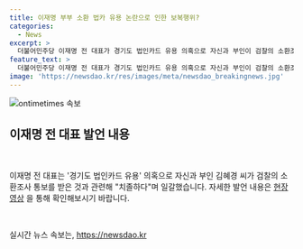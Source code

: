 ```yaml
---
title: 이재명 부부 소환 법카 유용 논란으로 인한 보복행위?
categories:
  - News
excerpt: >
  더불어민주당 이재명 전 대표가 경기도 법인카드 유용 의혹으로 자신과 부인이 검찰의 소환조사 통보를 받은 것과 관련해 치졸하다며 비판했습니다. 그의 발언 전문은 [현장영상]을 통해 확인할 수 있습니다.
feature_text: >
  더불어민주당 이재명 전 대표가 경기도 법인카드 유용 의혹으로 자신과 부인이 검찰의 소환조사 통보를 받은 것과 관련해 치졸하다며 비판했습니다. 그의 발언 전문은 [현장영상]을 통해 확인할 수 있습니다.
image: 'https://newsdao.kr/res/images/meta/newsdao_breakingnews.jpg'
---
```


<p><img src="https://newsdao.kr/res/images/meta/newsdao_breakingnews.jpg" alt="ontimetimes 속보" /></p>

<h2 data-ke-size="size26">이재명 전 대표 발언 내용</h2>

<p data-ke-size="size16">&nbsp;</p>

<p>이재명 전 대표는 '경기도 법인카드 유용' 의혹으로 자신과 부인 김혜경 씨가 검찰의 소환조사 통보를 받은 것과 관련해 "치졸하다"며 일갈했습니다. 자세한 발언 내용은 <a href="링크">현장영상</a> 을 통해 확인해보시기 바랍니다.</p>

<p data-ke-size="size16">&nbsp;</p>
실시간 뉴스 속보는, <a href="https://newsdao.kr" rel="dofollow">https://newsdao.kr</a>


